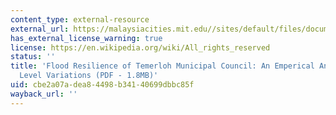 ```yaml
---
content_type: external-resource
external_url: https://malaysiacities.mit.edu//sites/default/files/documents/gulsan.pdf
has_external_license_warning: true
license: https://en.wikipedia.org/wiki/All_rights_reserved
status: ''
title: 'Flood Resilience of Temerloh Municipal Council: An Emperical Analysis of Kampung
  Level Variations (PDF - 1.8MB)'
uid: cbe2a07a-dea8-4498-b341-40699dbbc85f
wayback_url: ''
---
```

